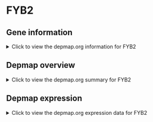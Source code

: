 <h1>FYB2</h1>

<h2>Gene information</h2>
<details>
  <summary>Click to view the depmap.org information for FYB2</summary>
  <iframe src="https://depmap.org/portal/gene/FYB2?tab=about" style="border:none;width:100%;height:800px"></iframe>
</details>

<h2>Depmap overview</h2>
<details>
  <summary>Click to view the depmap.org summary for FYB2</summary>
  <iframe src="https://depmap.org/portal/gene/FYB2?tab=overview" style="border:none;width:100%;height:800px"></iframe>
</details>

<h2>Depmap expression</h2>
<details>
  <summary>Click to view the depmap.org expression data for FYB2</summary>
  <iframe src="https://depmap.org/portal/gene/FYB2?tab=characterization" style="border:none;width:100%;height:800px"></iframe>
</details>


<!--
<h2>Reactome Pathway diagram</h2>
<details>
  <summary>Click to view Reactome pathway for FYB2</summary>
  PNAME
</details>
-->


